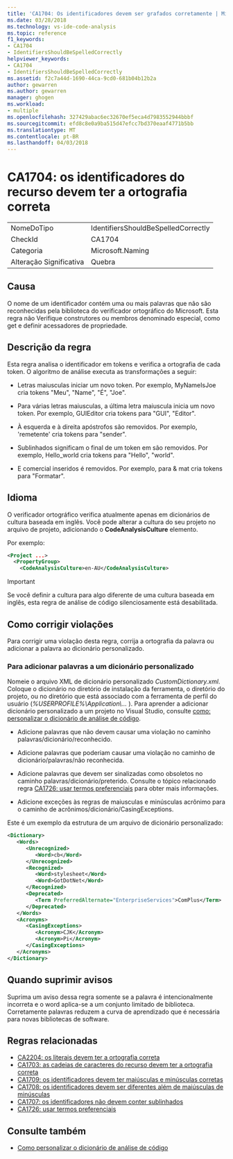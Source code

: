 ```yaml
---
title: 'CA1704: Os identificadores devem ser grafados corretamente | Microsoft Docs'
ms.date: 03/28/2018
ms.technology: vs-ide-code-analysis
ms.topic: reference
f1_keywords:
- CA1704
- IdentifiersShouldBeSpelledCorrectly
helpviewer_keywords:
- CA1704
- IdentifiersShouldBeSpelledCorrectly
ms.assetid: f2c7a44d-1690-44ca-9cd0-681b04b12b2a
author: gewarren
ms.author: gewarren
manager: ghogen
ms.workload:
- multiple
ms.openlocfilehash: 327429abac6ec32670ef5eca4d7983552944bbbf
ms.sourcegitcommit: efd8c8e0a9ba515d47efcc7bd370eaaf4771b5bb
ms.translationtype: MT
ms.contentlocale: pt-BR
ms.lasthandoff: 04/03/2018
---
```

# <a name="ca1704-identifiers-should-be-spelled-correctly"></a>CA1704: os identificadores do recurso devem ter a ortografia correta

|||
|-|-|
|NomeDoTipo|IdentifiersShouldBeSpelledCorrectly|
|CheckId|CA1704|
|Categoria|Microsoft.Naming|
|Alteração Significativa|Quebra|

## <a name="cause"></a>Causa

O nome de um identificador contém uma ou mais palavras que não são reconhecidas pela biblioteca do verificador ortográfico do Microsoft. Esta regra não Verifique construtores ou membros denominado especial, como get e definir acessadores de propriedade.

## <a name="rule-description"></a>Descrição da regra

Esta regra analisa o identificador em tokens e verifica a ortografia de cada token. O algoritmo de análise executa as transformações a seguir:

- Letras maiusculas iniciar um novo token. Por exemplo, MyNameIsJoe cria tokens "Meu", "Name", "É", "Joe".

- Para várias letras maiusculas, a última letra maiuscula inicia um novo token. Por exemplo, GUIEditor cria tokens para "GUI", "Editor".

- À esquerda e à direita apóstrofos são removidos. Por exemplo, 'remetente' cria tokens para "sender".

- Sublinhados significam o final de um token em são removidos. Por exemplo, Hello_world cria tokens para "Hello", "world".

- E comercial inseridos é removidos. Por exemplo, para & mat cria tokens para "Formatar".

## <a name="language"></a>Idioma

O verificador ortográfico verifica atualmente apenas em dicionários de cultura baseada em inglês. Você pode alterar a cultura do seu projeto no arquivo de projeto, adicionando o **CodeAnalysisCulture** elemento.

Por exemplo:

```xml
<Project ...>
  <PropertyGroup>
    <CodeAnalysisCulture>en-AU</CodeAnalysisCulture>
```

> [!IMPORTANT]
> Se você definir a cultura para algo diferente de uma cultura baseada em inglês, esta regra de análise de código silenciosamente está desabilitada.

## <a name="how-to-fix-violations"></a>Como corrigir violações

Para corrigir uma violação desta regra, corrija a ortografia da palavra ou adicionar a palavra ao dicionário personalizado.

### <a name="to-add-words-to-a-custom-dictionary"></a>Para adicionar palavras a um dicionário personalizado

Nomeie o arquivo XML de dicionário personalizado *CustomDictionary.xml*. Coloque o dicionário no diretório de instalação da ferramenta, o diretório do projeto, ou no diretório que está associado com a ferramenta de perfil do usuário (*%USERPROFILE%\Application\\...* ). Para aprender a adicionar dicionário personalizado a um projeto no Visual Studio, consulte [como: personalizar o dicionário de análise de código](../code-quality/how-to-customize-the-code-analysis-dictionary.md).

- Adicione palavras que não devem causar uma violação no caminho palavras/dicionário/reconhecido.

- Adicione palavras que poderiam causar uma violação no caminho de dicionário/palavras/não reconhecida.

- Adicione palavras que devem ser sinalizadas como obsoletos no caminho palavras/dicionário/preterido. Consulte o tópico relacionado regra [CA1726: usar termos preferenciais](../code-quality/ca1726-use-preferred-terms.md) para obter mais informações.

- Adicione exceções às regras de maiusculas e minúsculas acrônimo para o caminho de acrônimos/dicionário/CasingExceptions.

Este é um exemplo da estrutura de um arquivo de dicionário personalizado:

```xml
<Dictionary>
   <Words>
      <Unrecognized>
         <Word>cb</Word>
      </Unrecognized>
      <Recognized>
         <Word>stylesheet</Word>
         <Word>GotDotNet</Word>
      </Recognized>
      <Deprecated>
         <Term PreferredAlternate="EnterpriseServices">ComPlus</Term>
      </Deprecated>
   </Words>
   <Acronyms>
      <CasingExceptions>
         <Acronym>CJK</Acronym>
         <Acronym>Pi</Acronym>
      </CasingExceptions>
   </Acronyms>
</Dictionary>
```

## <a name="when-to-suppress-warnings"></a>Quando suprimir avisos

Suprima um aviso dessa regra somente se a palavra é intencionalmente incorreta e o word aplica-se a um conjunto limitado de biblioteca. Corretamente palavras reduzem a curva de aprendizado que é necessária para novas bibliotecas de software.

## <a name="related-rules"></a>Regras relacionadas

- [CA2204: os literais devem ter a ortografia correta](../code-quality/ca2204-literals-should-be-spelled-correctly.md)
- [CA1703: as cadeias de caracteres do recurso devem ter a ortografia correta](../code-quality/ca1703-resource-strings-should-be-spelled-correctly.md)
- [CA1709: os identificadores devem ter maiúsculas e minúsculas corretas](../code-quality/ca1709-identifiers-should-be-cased-correctly.md)
- [CA1708: os identificadores devem ser diferentes além de maiúsculas de minúsculas](../code-quality/ca1708-identifiers-should-differ-by-more-than-case.md)
- [CA1707: os identificadores não devem conter sublinhados](../code-quality/ca1707-identifiers-should-not-contain-underscores.md)
- [CA1726: usar termos preferenciais](../code-quality/ca1726-use-preferred-terms.md)

## <a name="see-also"></a>Consulte também

- [Como personalizar o dicionário de análise de código](../code-quality/how-to-customize-the-code-analysis-dictionary.md)

